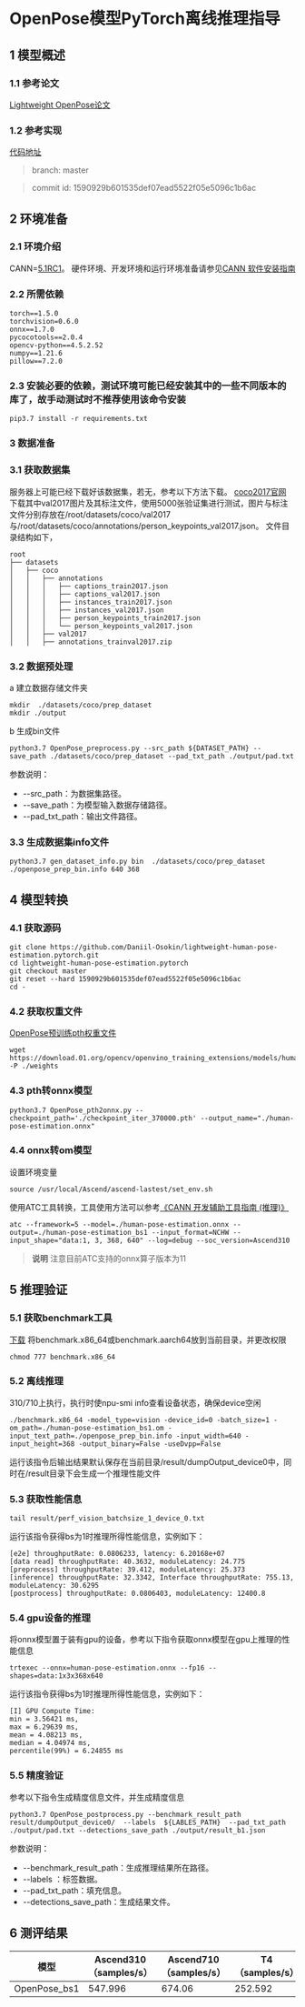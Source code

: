 # OpenPose模型PyTorch离线推理指导

## 1 模型概述
### 1.1 参考论文
[Lightweight OpenPose论文](https://arxiv.org/abs/1811.12004)
### 1.2 参考实现
[代码地址](https://github.com/Daniil-Osokin/lightweight-human-pose-estimation.pytorch)
> branch: master

> commit id: 1590929b601535def07ead5522f05e5096c1b6ac

## 2 环境准备

### 2.1 环境介绍
CANN=[5.1RC1](https://www.hiascend.com/software/cann/commercial?version=5.1RC1)。 
硬件环境、开发环境和运行环境准备请参见[CANN 软件安装指南](https://www.hiascend.com/document/detail/zh/canncommercial/51RC1/envdeployment/instg)
### 2.2 所需依赖
```
torch==1.5.0
torchvision=0.6.0
onnx==1.7.0
pycocotools==2.0.4
opencv-python==4.5.2.52
numpy==1.21.6
pillow==7.2.0
```
### 2.3 安装必要的依赖，测试环境可能已经安装其中的一些不同版本的库了，故手动测试时不推荐使用该命令安装
```
pip3.7 install -r requirements.txt
```
### 3 数据准备
### 3.1 获取数据集  
服务器上可能已经下载好该数据集，若无，参考以下方法下载。
[coco2017官网](https://cocodataset.org/#download)  
下载其中val2017图片及其标注文件，使用5000张验证集进行测试，图片与标注文件分别存放在/root/datasets/coco/val2017与/root/datasets/coco/annotations/person_keypoints_val2017.json。
文件目录结构如下，
```
root
├── datasets
│   ├── coco
│   │   ├── annotations
│   │   │   ├── captions_train2017.json
│   │   │   ├── captions_val2017.json
│   │   │   ├── instances_train2017.json
│   │   │   ├── instances_val2017.json
│   │   │   ├── person_keypoints_train2017.json
│   │   │   └── person_keypoints_val2017.json
│   │   ├── val2017
│   │   ├── annotations_trainval2017.zip
```
### 3.2 数据预处理
a 建立数据存储文件夹
```
mkdir  ./datasets/coco/prep_dataset
mkdir ./output
```
b 生成bin文件
```
python3.7 OpenPose_preprocess.py --src_path ${DATASET_PATH} --save_path ./datasets/coco/prep_dataset --pad_txt_path ./output/pad.txt
```
参数说明：
- --src_path：为数据集路径。
- --save_path：为模型输入数据存储路径。
- --pad_txt_path：输出文件路径。
### 3.3 生成数据集info文件
```
python3.7 gen_dataset_info.py bin  ./datasets/coco/prep_dataset ./openpose_prep_bin.info 640 368
```
## 4 模型转换
### 4.1 获取源码
```
git clone https://github.com/Daniil-Osokin/lightweight-human-pose-estimation.pytorch.git  
cd lightweight-human-pose-estimation.pytorch
git checkout master
git reset --hard 1590929b601535def07ead5522f05e5096c1b6ac
cd -
```
### 4.2 获取权重文件  
[OpenPose预训练pth权重文件](https://download.01.org/opencv/openvino_training_extensions/models/human_pose_estimation/checkpoint_iter_370000.pth)
```
wget https://download.01.org/opencv/openvino_training_extensions/models/human_pose_estimation/checkpoint_iter_370000.pth -P ./weights
```
### 4.3 pth转onnx模型
```
python3.7 OpenPose_pth2onnx.py --checkpoint_path='./checkpoint_iter_370000.pth' --output_name="./human-pose-estimation.onnx"
```
### 4.4 onnx转om模型
设置环境变量
```
source /usr/local/Ascend/ascend-lastest/set_env.sh
```
使用ATC工具转换，工具使用方法可以参考[《CANN 开发辅助工具指南 (推理)》](https://support.huawei.com/enterprise/zh/ascend-computing/cann-pid-251168373?category=developer-documents&subcategory=auxiliary-development-tools)
```
atc --framework=5 --model=./human-pose-estimation.onnx --output=./human-pose-estimation_bs1 --input_format=NCHW --input_shape="data:1, 3, 368, 640" --log=debug --soc_version=Ascend310
```
>  **说明**
> 注意目前ATC支持的onnx算子版本为11
## 5 推理验证
### 5.1 获取benchmark工具
[下载](https://gitee.com/ascend/cann-benchmark/tree/master/infer)
将benchmark.x86_64或benchmark.aarch64放到当前目录，并更改权限
```
chmod 777 benchmark.x86_64
```
### 5.2 离线推理
310/710上执行，执行时使npu-smi info查看设备状态，确保device空闲
```
./benchmark.x86_64 -model_type=vision -device_id=0 -batch_size=1 -om_path=./human-pose-estimation_bs1.om -input_text_path=./openpose_prep_bin.info -input_width=640 -input_height=368 -output_binary=False -useDvpp=False
```
运行该指令后输出结果默认保存在当前目录/result/dumpOutput_device0中，同时在/result目录下会生成一个推理性能文件
### 5.3 获取性能信息
```
tail result/perf_vision_batchsize_1_device_0.txt
```
运行该指令获得bs为1时推理所得性能信息，实例如下：
```
[e2e] throughputRate: 0.0806233, latency: 6.20168e+07
[data read] throughputRate: 40.3632, moduleLatency: 24.775
[preprocess] throughputRate: 39.412, moduleLatency: 25.373
[inference] throughputRate: 32.3342, Interface throughputRate: 755.13, moduleLatency: 30.6295
[postprocess] throughputRate: 0.0806403, moduleLatency: 12400.8
```
### 5.4 gpu设备的推理
将onnx模型置于装有gpu的设备，参考以下指令获取onnx模型在gpu上推理的性能信息
```
trtexec --onnx=human-pose-estimation.onnx --fp16 --shapes=data:1x3x368x640
```
运行该指令获得bs为1时推理所得性能信息，实例如下：
```
[I] GPU Compute Time: 
min = 3.56421 ms, 
max = 6.29639 ms, 
mean = 4.08213 ms, 
median = 4.04974 ms, 
percentile(99%) = 6.24855 ms
```
### 5.5 精度验证
参考以下指令生成精度信息文件，并生成精度信息
```
python3.7 OpenPose_postprocess.py --benchmark_result_path result/dumpOutput_device0/  --labels  ${LABLES_PATH}  --pad_txt_path ./output/pad.txt --detections_save_path ./output/result_b1.json
```
参数说明：
- --benchmark_result_path：生成推理结果所在路径。
- --labels ：标签数据。
- --pad_txt_path：填充信息。
- --detections_save_path：生成结果文件。

## 6 测评结果
| 模型            | Ascend310（samples/s） | Ascend710（samples/s） | T4（samples/s） | 710/310 | 710/T4 | 精度    |
|---------------|----------------------|----------------------|---------------|---------|--------|-------|
| OpenPose_bs1  | 547.996              | 674.06               | 252.592       | 1.23    | 2.66   | 0.404 |